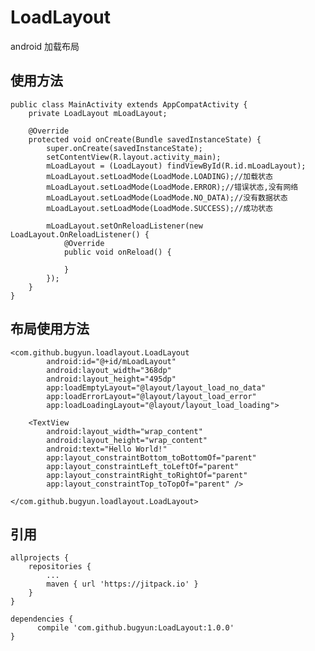 # LoadLayout
android 加载布局

## 使用方法

    public class MainActivity extends AppCompatActivity {
        private LoadLayout mLoadLayout;
    
        @Override
        protected void onCreate(Bundle savedInstanceState) {
            super.onCreate(savedInstanceState);
            setContentView(R.layout.activity_main);
            mLoadLayout = (LoadLayout) findViewById(R.id.mLoadLayout);
            mLoadLayout.setLoadMode(LoadMode.LOADING);//加载状态
            mLoadLayout.setLoadMode(LoadMode.ERROR);//错误状态,没有网络
            mLoadLayout.setLoadMode(LoadMode.NO_DATA);//没有数据状态
            mLoadLayout.setLoadMode(LoadMode.SUCCESS);//成功状态
    
            mLoadLayout.setOnReloadListener(new LoadLayout.OnReloadListener() {
                @Override
                public void onReload() {
    
                }
            });
        }
    }
    
## 布局使用方法
    <com.github.bugyun.loadlayout.LoadLayout
            android:id="@+id/mLoadLayout"
            android:layout_width="368dp"
            android:layout_height="495dp"
            app:loadEmptyLayout="@layout/layout_load_no_data"
            app:loadErrorLayout="@layout/layout_load_error"
            app:loadLoadingLayout="@layout/layout_load_loading">

        <TextView
            android:layout_width="wrap_content"
            android:layout_height="wrap_content"
            android:text="Hello World!"
            app:layout_constraintBottom_toBottomOf="parent"
            app:layout_constraintLeft_toLeftOf="parent"
            app:layout_constraintRight_toRightOf="parent"
            app:layout_constraintTop_toTopOf="parent" />

    </com.github.bugyun.loadlayout.LoadLayout>
    

## 引用
    allprojects {
		repositories {
			...
			maven { url 'https://jitpack.io' }
		}
	}
	
	dependencies {
    	  compile 'com.github.bugyun:LoadLayout:1.0.0'
    }